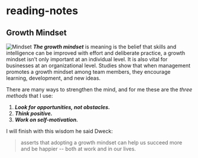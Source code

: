 # reading-notes

## Growth Mindset
![Mindset](https://image.shutterstock.com/image-vector/tree-growing-out-human-brain-260nw-1539974774.jpg)
***The growth mindset*** is meaning is the belief that skills and intelligence can be improved with effort and deliberate practice, a growth mindset isn’t only important at an individual level. It is also vital for businesses at an organizational level. Studies show that when management promotes a growth mindset among team members, they encourage learning, development, and new ideas.

There are many ways to strengthen the mind, and for me these are the *three methods* that I use:

1. ***Look for opportunities, not obstacles.***
2. ***Think positive.***
3. ***Work on self-motivation.***

I will finish with this wisdom he said Dweck:
> asserts that adopting a growth mindset can help us succeed more and be happier -- both at work and in our lives.
